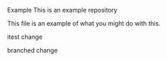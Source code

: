 Example
This is an example repository


This file is an example of what you might do with this.



itest change


branched change
